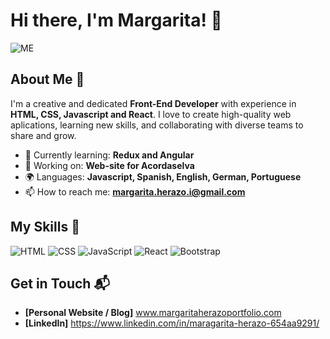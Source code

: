 # Hi there, I'm Margarita! 👋

![ME](https://github.com/margaritaherazo/margaritaherazo/assets/143548777/e8abf9e4-74b5-48c7-ac0d-f7f27fa452cf)


## About Me 🚀

I'm a creative and dedicated **Front-End Developer** with experience in **HTML, CSS, Javascript and React**. I love to create high-quality web aplications, learning new skills, and collaborating with diverse teams to share and grow.

- 🌱 Currently learning: **Redux and Angular**
- 🔭 Working on: **Web-site for Acordaselva**
- 🌍 Languages: **Javascript, Spanish, English, German, Portuguese**
- 📫 How to reach me: **margarita.herazo.i@gmail.com**

## My Skills 🧠

![HTML](https://img.shields.io/badge/-HTML-E34F26?style=flat-square&logo=html5&logoColor=white)
![CSS](https://img.shields.io/badge/-CSS-1572B6?style=flat-square&logo=css3&logoColor=white)
![JavaScript](https://img.shields.io/badge/-JavaScript-F7DF1E?style=flat-square&logo=javascript&logoColor=black)
![React](https://img.shields.io/badge/-React-61DAFB?style=flat-square&logo=react&logoColor=black)
![Bootstrap](	https://img.shields.io/badge/Bootstrap-563D7C?style=for-the-badge&logo=bootstrap&logoColor=white)


## Get in Touch 📬

- **[Personal Website / Blog]** www.margaritaherazoportfolio.com
- **[LinkedIn]** https://www.linkedin.com/in/maragarita-herazo-654aa9291/



